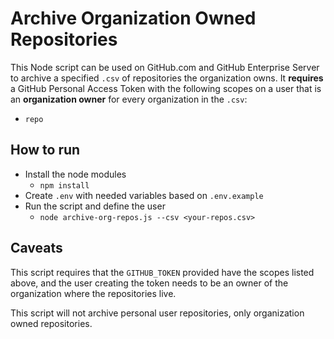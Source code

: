 # Archive Organization Owned Repositories

This Node script can be used on GitHub.com and GitHub Enterprise Server to archive a specified `.csv` of repositories the organization owns. It **requires** a GitHub Personal Access Token with the following scopes on a user that is an **organization owner** for every organization in the `.csv`:
  - `repo`

## How to run
- Install the node modules
  - `npm install`
- Create `.env` with needed variables based on `.env.example`
- Run the script and define the user
  - `node archive-org-repos.js --csv <your-repos.csv>`

## Caveats
This script requires that the `GITHUB_TOKEN` provided have the scopes listed above, and the user creating the token needs to be an owner of the organization where the repositories live.

This script will not archive personal user repositories, only organization owned repositories.
